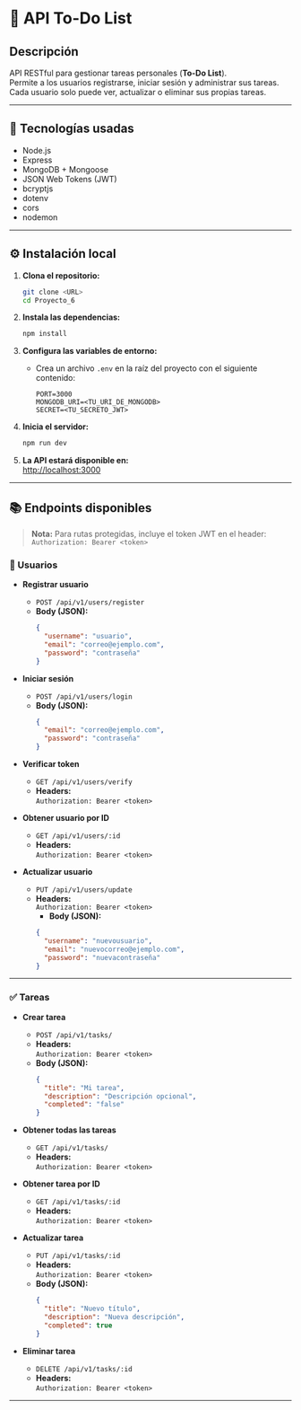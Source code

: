 # 📝 API To-Do List

## Descripción

API RESTful para gestionar tareas personales (**To-Do List**).  
Permite a los usuarios registrarse, iniciar sesión y administrar sus tareas.  
Cada usuario solo puede ver, actualizar o eliminar sus propias tareas.

---

## 🚀 Tecnologías usadas

- Node.js
- Express
- MongoDB + Mongoose
- JSON Web Tokens (JWT)
- bcryptjs
- dotenv
- cors
- nodemon

---

## ⚙️ Instalación local

1. **Clona el repositorio:**
   ```bash
   git clone <URL>
   cd Proyecto_6
   ```

2. **Instala las dependencias:**
   ```bash
   npm install
   ```

3. **Configura las variables de entorno:**
   - Crea un archivo `.env` en la raíz del proyecto con el siguiente contenido:
     ```
     PORT=3000
     MONGODB_URI=<TU_URI_DE_MONGODB>
     SECRET=<TU_SECRETO_JWT>
     ```

4. **Inicia el servidor:**
   ```bash
   npm run dev
   ```

5. **La API estará disponible en:**  
   [http://localhost:3000](http://localhost:3000)

---

## 📚 Endpoints disponibles

> **Nota:** Para rutas protegidas, incluye el token JWT en el header:  
> `Authorization: Bearer <token>`

### 👤 Usuarios

- **Registrar usuario**
  - `POST /api/v1/users/register`
  - **Body (JSON):**
    ```json
    {
      "username": "usuario",
      "email": "correo@ejemplo.com",
      "password": "contraseña"
    }
    ```

- **Iniciar sesión**
  - `POST /api/v1/users/login`
  - **Body (JSON):**
    ```json
    {
      "email": "correo@ejemplo.com",
      "password": "contraseña"
    }
    ```

- **Verificar token**
  - `GET /api/v1/users/verify`
  - **Headers:**  
    `Authorization: Bearer <token>`

- **Obtener usuario por ID**
  - `GET /api/v1/users/:id`
  - **Headers:**  
    `Authorization: Bearer <token>`

- **Actualizar usuario**
  - `PUT /api/v1/users/update`
  - **Headers:**  
    `Authorization: Bearer <token>`
    - **Body (JSON):**
    ```json
    {
      "username": "nuevousuario",
      "email": "nuevocorreo@ejemplo.com",
      "password": "nuevacontraseña"
    }
    ```


---

### ✅ Tareas

- **Crear tarea**
  - `POST /api/v1/tasks/`
  - **Headers:**  
    `Authorization: Bearer <token>`
  - **Body (JSON):**
    ```json
    {
      "title": "Mi tarea",
      "description": "Descripción opcional",
      "completed": "false"
    }
    ```

- **Obtener todas las tareas**
  - `GET /api/v1/tasks/`
  - **Headers:**  
    `Authorization: Bearer <token>`

- **Obtener tarea por ID**
  - `GET /api/v1/tasks/:id`
  - **Headers:**  
    `Authorization: Bearer <token>`

- **Actualizar tarea**
  - `PUT /api/v1/tasks/:id`
  - **Headers:**  
    `Authorization: Bearer <token>`
  - **Body (JSON):**
    ```json
    {
      "title": "Nuevo título",
      "description": "Nueva descripción",
      "completed": true
    }
    ```

- **Eliminar tarea**
  - `DELETE /api/v1/tasks/:id`
  - **Headers:**  
    `Authorization: Bearer <token>`

---
